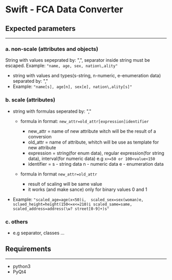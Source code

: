 # Swift - FCA Data Converter

## Expected parameters
-------------------

### a. non-scale (attributes and objects)
String with values sepeprated by: ",", separator inside string must be escaped. 
Example: ```"name, age, sex, nation\,ality"```

 * string with values and types(s-string, n-numeric, e-enumeration data) separated by: ","
 * Example: ```"name[s], age[n], sex[e], nation\,ality[s]"```

### b. scale (attributes)
 * string with formulas seperated by: ","
   * formula in format:	```new_attr=old_attr[expression]identifier```
     * new_attr = name of new attribute witch will be the result of a conversion
     * old_attr = name of attribute, whitch will be use as template for new attribute
     * expression = string(for enum data), 
				    regular expression(for string data), 
				    interval(for numeric data) e.g ```x>=50 or 100<value<150```
     * identifier = s - string data
					n - numeric data
					e - enumeration data
 
   * formula in format ```new_attr=old_attr```
     * result of scaling will be same value
     * it works (and make sance) only for binary values 0 and 1
 
 * Example: ```"scaled_age=age(x<50)i, 
				scaled_sex=sex(woman)e, 
				sclaed_height=height(150<=x<=210)i
				scaled_same=same, 
				scaled_address=address(\w? street[0-9]+)s"```
### c. others
 * e.g separator, classes ...


## Requirements
------------
* python3
* PyQt4